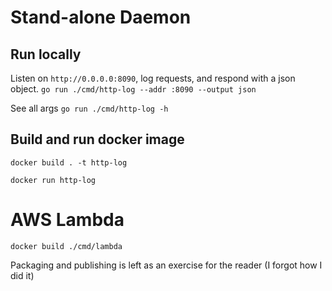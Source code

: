 # Stand-alone Daemon

## Run locally
Listen on `http://0.0.0.0:8090`, log requests, and respond with a json object.
`go run ./cmd/http-log --addr :8090 --output json`

See all args
`go run ./cmd/http-log -h`

## Build and run docker image
`docker build . -t http-log`

`docker run http-log`

# AWS Lambda

`docker build ./cmd/lambda`

Packaging and publishing is left as an exercise for the reader (I forgot how I did it)
